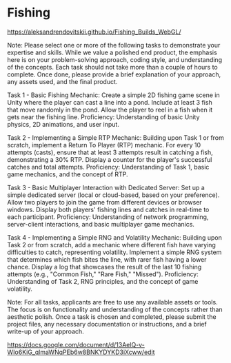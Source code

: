 # Fishing

https://aleksandrendovitskii.github.io/Fishing_Builds_WebGL/

Note: Please select one or more of the following tasks to demonstrate your expertise and skills. While we value a polished end product, the emphasis here is on your problem-solving approach, coding style, and understanding of the concepts. Each task should not take more than a couple of hours to complete. Once done, please provide a brief explanation of your approach, any assets used, and the final product.

Task 1 - Basic Fishing Mechanic:
Create a simple 2D fishing game scene in Unity where the player can cast a line into a pond.
Include at least 3 fish that move randomly in the pond.
Allow the player to reel in a fish when it gets near the fishing line.
Proficiency: Understanding of basic Unity physics, 2D animations, and user input.

Task 2 - Implementing a Simple RTP Mechanic:
Building upon Task 1 or from scratch, implement a Return To Player (RTP) mechanic.
For every 10 attempts (casts), ensure that at least 3 attempts result in catching a fish, demonstrating a 30% RTP.
Display a counter for the player's successful catches and total attempts.
Proficiency: Understanding of Task 1, basic game mechanics, and the concept of RTP.

Task 3 - Basic Multiplayer Interaction with Dedicated Server:
Set up a simple dedicated server (local or cloud-based, based on your preference).
Allow two players to join the game from different devices or browser windows.
Display both players' fishing lines and catches in real-time to each participant.
Proficiency: Understanding of network programming, server-client interactions, and basic multiplayer game mechanics.

Task 4 - Implementing a Simple RNG and Volatility Mechanic:
Building upon Task 2 or from scratch, add a mechanic where different fish have varying difficulties to catch, representing volatility.
Implement a simple RNG system that determines which fish bites the line, with rarer fish having a lower chance.
Display a log that showcases the result of the last 10 fishing attempts (e.g., "Common Fish," "Rare Fish," "Missed").
Proficiency: Understanding of Task 2, RNG principles, and the concept of game volatility.

Note: For all tasks, applicants are free to use any available assets or tools. The focus is on functionality and understanding of the concepts rather than aesthetic polish. Once a task is chosen and completed, please submit the project files, any necessary documentation or instructions, and a brief write-up of your approach.

https://docs.google.com/document/d/13AelQ-v-WIo6KiG_qlmaWNqPEb6w8BNKYDYKD3iXcww/edit
